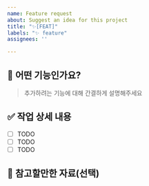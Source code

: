```yaml
---
name: Feature request
about: Suggest an idea for this project
title: "✨[FEAT]"
labels: "✨ feature"
assignees: ''

---
```


## 🚀 어떤 기능인가요?

> 추가하려는 기능에 대해 간결하게 설명해주세요

## ✅ 작업 상세 내용

- [ ] TODO
- [ ] TODO
- [ ] TODO

## 📑 참고할만한 자료(선택)
